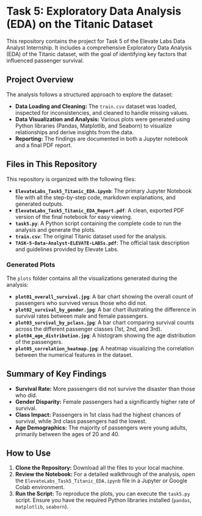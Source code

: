 # Task 5: Exploratory Data Analysis (EDA) on the Titanic Dataset

This repository contains the project for Task 5 of the Elevate Labs Data Analyst Internship. It includes a comprehensive Exploratory Data Analysis (EDA) of the Titanic dataset, with the goal of identifying key factors that influenced passenger survival.

## Project Overview

The analysis follows a structured approach to explore the dataset:
- **Data Loading and Cleaning:** The `train.csv` dataset was loaded, inspected for inconsistencies, and cleaned to handle missing values.
- **Data Visualization and Analysis:** Various plots were generated using Python libraries (Pandas, Matplotlib, and Seaborn) to visualize relationships and derive insights from the data.
- **Reporting:** The findings are documented in both a Jupyter notebook and a final PDF report.

## Files in This Repository

This repository is organized with the following files:

- **`ElevateLabs_Task5_Titanic_EDA.ipynb`**: The primary Jupyter Notebook file with all the step-by-step code, markdown explanations, and generated outputs.
- **`ElevateLabs_Task5_Titanic_EDA_Report.pdf`**: A clean, exported PDF version of the final notebook for easy viewing.
- **`task5.py`**: A Python script containing the complete code to run the analysis and generate the plots.
- **`train.csv`**: The original Titanic dataset used for the analysis.
- **`TASK-5-Data-Analyst-ELEVATE-LABSs.pdf`**: The official task description and guidelines provided by Elevate Labs.

### Generated Plots

The `plots` folder contains all the visualizations generated during the analysis:
- **`plot01_overall_survival.jpg`**: A bar chart showing the overall count of passengers who survived versus those who did not.
- **`plot02_survival_by_gender.jpg`**: A bar chart illustrating the difference in survival rates between male and female passengers.
- **`plot03_survival_by_pclass.jpg`**: A bar chart comparing survival counts across the different passenger classes (1st, 2nd, and 3rd).
- **`plot04_age_distribution.jpg`**: A histogram showing the age distribution of the passengers.
- **`plot05_correlation_heatmap.jpg`**: A heatmap visualizing the correlation between the numerical features in the dataset.

## Summary of Key Findings

- **Survival Rate:** More passengers did not survive the disaster than those who did.
- **Gender Disparity:** Female passengers had a significantly higher rate of survival.
- **Class Impact:** Passengers in 1st class had the highest chances of survival, while 3rd class passengers had the lowest.
- **Age Demographics:** The majority of passengers were young adults, primarily between the ages of 20 and 40.

## How to Use

1.  **Clone the Repository:** Download all the files to your local machine.
2.  **Review the Notebook:** For a detailed walkthrough of the analysis, open the `ElevateLabs_Task5_Titanic_EDA.ipynb` file in a Jupyter or Google Colab environment.
3.  **Run the Script:** To reproduce the plots, you can execute the `task5.py` script. Ensure you have the required Python libraries installed (`pandas`, `matplotlib`, `seaborn`).
